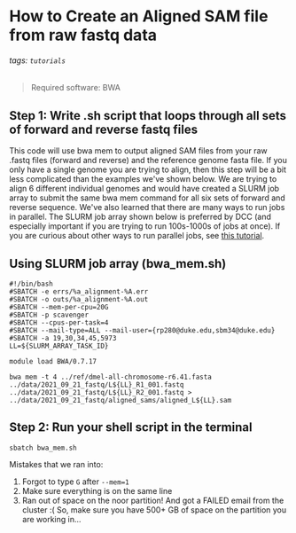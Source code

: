 # How to Create an Aligned SAM file from raw fastq data
###### tags: `tutorials`
> Required software: BWA

## Step 1: Write .sh script  that loops through all sets of forward and reverse fastq files

This code will use bwa mem to output aligned SAM files from your raw .fastq files (forward and reverse) and the reference genome fasta file. If you only have a single genome you are trying to align, then this step will be a bit less complicated than the examples we've shown below. We are trying to align 6 different individual genomes and would have created a SLURM job array to submit the same bwa mem command for all six sets of forward and reverse sequence. We've also learned that there are many ways to run jobs in parallel. The SLURM job array shown below is preferred by DCC (and especially important if you are trying to run 100s-1000s of jobs at once). If you are curious about other ways to run parallel jobs, see [this tutorial](https://github.com/Noor-WGS-data/Genome_sequence_data/blob/main/Running_jobs_in_parallel.md).

## Using SLURM job array (bwa_mem.sh)

```
#!/bin/bash
#SBATCH -e errs/%a_alignment-%A.err 
#SBATCH -o outs/%a_alignment-%A.out 
#SBATCH --mem-per-cpu=20G 
#SBATCH -p scavenger
#SBATCH --cpus-per-task=4 
#SBATCH --mail-type=ALL --mail-user={rp280@duke.edu,sbm34@duke.edu}
#SBATCH -a 19,30,34,45,5973
LL=${SLURM_ARRAY_TASK_ID}

module load BWA/0.7.17

bwa mem -t 4 ../ref/dmel-all-chromosome-r6.41.fasta ../data/2021_09_21_fastq/L${LL}_R1_001.fastq ../data/2021_09_21_fastq/L${LL}_R2_001.fastq > ../data/2021_09_21_fastq/aligned_sams/aligned_L${LL}.sam
```
## Step 2: Run your shell script in the terminal

`sbatch bwa_mem.sh`

Mistakes that we ran into:
1. Forgot to type `G` after `--mem=1`
2. Make sure everything is on the same line
3. Ran out of space on the noor partition! And got a FAILED email from the cluster :( So, make sure you have 500+ GB of space on the partition you are working in... 


